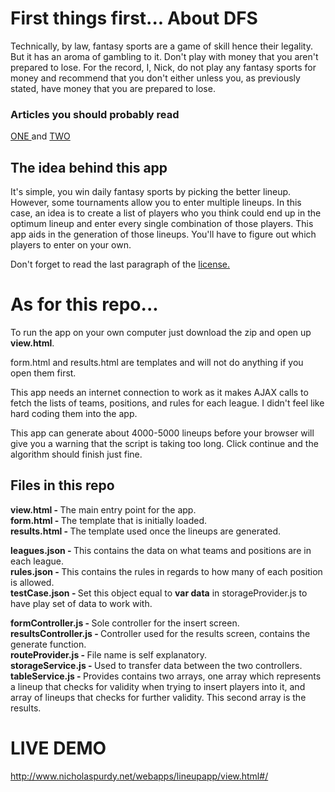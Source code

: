 # First things first... About DFS

Technically, by law, fantasy sports are a game of skill hence their legality.
But it has an aroma of gambling to it. Don't play with money that you aren't
prepared to lose. For the record, I, Nick, do not play any fantasy sports for
money and recommend that you don't either unless you, as previously stated, have
money that you are prepared to lose.

### Articles you should probably read
<a href="http://www.bloomberg.com/news/articles/2015-09-10/you-aren-t-good-enough-to-win-money-playing-daily-fantasy-football">
ONE
</a> and
<a href="http://www.nytimes.com/2015/10/06/sports/fanduel-draftkings-fantasy-employees-bet-rivals.html?_r=0">
TWO
</a>

## The idea behind this app

It's simple, you win daily fantasy sports by picking the better lineup. However,
some tournaments allow you to enter multiple lineups. In this case, an idea is
to create a list of players who you think could end up in the optimum lineup and
enter every single combination of those players. This app aids in the generation
of those lineups. You'll have to figure out which players to enter on your own.

Don't forget to read the last paragraph of the <a href="https://github.com/NicholasPurdy/FanDuel-Lineup-Generator/blob/master/LICENSE.md">license.</a>

# As for this repo...

To run the app on your own computer just download the zip and open up <b>view.html</b>.

form.html and results.html are templates and will not do anything if you open them first.

This app needs an internet connection to work as it makes AJAX calls to fetch the lists of
teams, positions, and rules for each league. I didn't feel like hard coding them into the 
app.

This app can generate about 4000-5000 lineups before your browser will give you a warning
that the script is taking too long. Click continue and the algorithm should finish just fine.

## Files in this repo

<b>view.html - </b>The main entry point for the app.<br>
<b>form.html - </b>The template that is initially loaded.<br>
<b>results.html - </b>The template used once the lineups are generated.<br>

<b>leagues.json - </b>This contains the data on what teams and positions are in each league.<br>
<b>rules.json - </b>This contains the rules in regards to how many of each position is allowed.<br>
<b>testCase.json - </b>Set this object equal to <b>var data</b> in storageProvider.js to have play set of data to work with.<br>

<b>formController.js - </b>Sole controller for the insert screen.<br>
<b>resultsController.js - </b>Controller used for the results screen, contains the generate function.<br>
<b>routeProvider.js - </b>File name is self explanatory.<br>
<b>storageService.js - </b>Used to transfer data between the two controllers.<br>
<b>tableService.js - </b>Provides contains two arrays, one array which represents a lineup 
that checks for validity when trying to insert players into it, and array of lineups that
checks for further validity. This second array is the results.<br>


# LIVE DEMO

<a href="http://www.nicholaspurdy.net/webapps/lineupapp/view.html#/">http://www.nicholaspurdy.net/webapps/lineupapp/view.html#/</a>
